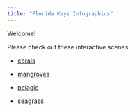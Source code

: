 ```yaml
---
title: "Florida Keys Infographics"
---
```


Welcome!

Please check out these interactive scenes:

- [corals](corals.html)

- [mangroves](mangroves.html)

- [pelagic](pelagic.html)

- [seagrass](seagrass.html)

